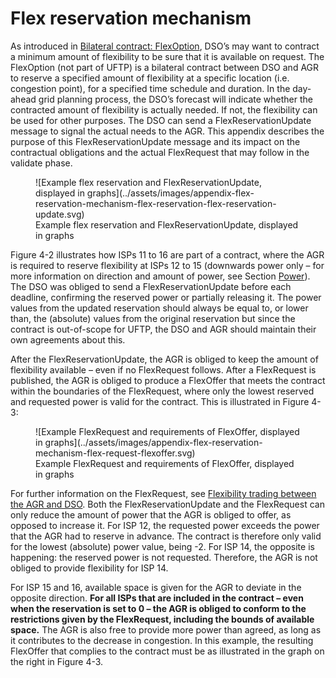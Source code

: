 # Flex reservation mechanism

As introduced in [Bilateral contract: FlexOption](../general-description/contract-phase.md#bilateral-contract-flexoption), DSO’s may want to contract a minimum amount of flexibility to be sure that it is available on request.
The FlexOption (not part of UFTP) is a bilateral contract between DSO and AGR to reserve a specified amount of flexibility at a specific location (i.e. congestion point), for a specified time schedule and duration.
In the day-ahead grid planning process, the DSO’s forecast will indicate whether the contracted amount of flexibility is actually needed.
If not, the flexibility can be used for other purposes.
The DSO can send a FlexReservationUpdate message to signal the actual needs to the AGR.
This appendix describes the purpose of this FlexReservationUpdate message and its impact on the contractual obligations and the actual FlexRequest that may follow in the validate phase.

<figure markdown>
  ![Example flex reservation and FlexReservationUpdate, displayed in graphs](../assets/images/appendix-flex-reservation-mechanism-flex-reservation-flex-reservation-update.svg)
  <figcaption>Example flex reservation and FlexReservationUpdate, displayed in graphs</figcaption>
</figure>

Figure 4-2 illustrates how ISPs 11 to 16 are part of a contract, where the AGR is required to reserve flexibility at ISPs 12 to 15 (downwards power only – for more information on direction and amount of power, see Section [Power](../message-descriptions/message-catalog/power.md)).
The DSO was obliged to send a FlexReservationUpdate before each deadline, confirming the reserved power or partially releasing it.
The power values from the updated reservation should always be equal to, or lower than, the (absolute) values from the original reservation but since the contract is out-of-scope for UFTP, the DSO and AGR should maintain their own agreements about this.

After the FlexReservationUpdate, the AGR is obliged to keep the amount of flexibility available – even if no FlexRequest follows.
After a FlexRequest is published, the AGR is obliged to produce a FlexOffer that meets the contract within the boundaries of the FlexRequest, where only the lowest reserved and requested power is valid for the contract.
This is illustrated in Figure 4-3:

<figure markdown>
  ![Example FlexRequest and requirements of FlexOffer, displayed in graphs](../assets/images/appendix-flex-reservation-mechanism-flex-request-flexoffer.svg)
  <figcaption>Example FlexRequest and requirements of FlexOffer, displayed in graphs</figcaption>
</figure>

For further information on the FlexRequest, see [Flexibility trading between the AGR and DSO](../general-description/validate-phase.md#flexibility-trading-between-the-agr-and-dso).
Both the FlexReservationUpdate and the FlexRequest can only reduce the amount of power that the AGR is obliged to offer, as opposed to increase it.
For ISP 12, the requested power exceeds the power that the AGR had to reserve in advance.
The contract is therefore only valid for the lowest (absolute) power value, being -2.
For ISP 14, the opposite is happening: the reserved power is not requested.
Therefore, the AGR is not obliged to provide flexibility for ISP 14.

For ISP 15 and 16, available space is given for the AGR to deviate in the opposite direction.
**For all ISPs that are included in the contract – even when the reservation is set to 0 – the AGR is obliged to conform to the restrictions given by the FlexRequest, including the bounds of available space.**
The AGR is also free to provide more power than agreed, as long as it contributes to the decrease in congestion.
In this example, the resulting FlexOffer that complies to the contract must be as illustrated in the graph on the right in Figure 4-3.
